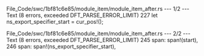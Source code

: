 File_Code/swc/1bf81c6e85/module_item/module_item_after.rs --- 1/2 --- Text (8 errors, exceeded DFT_PARSE_ERROR_LIMIT)
                                                                                                                                                           227         let ns_export_specifier_start = cur_pos!();

File_Code/swc/1bf81c6e85/module_item/module_item_after.rs --- 2/2 --- Text (8 errors, exceeded DFT_PARSE_ERROR_LIMIT)
245                     span: span!(start),                                                                                                                  246                     span: span!(ns_export_specifier_start),

